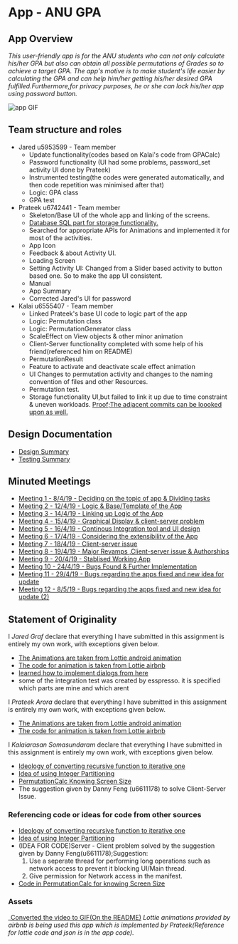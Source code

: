 # App - ANU GPA 
## App Overview 

_This  user-friendly app is for the ANU students who can not only calculate his/her GPA but also can obtain all possible permutations of Grades so to achieve a target GPA. The app's motive is_
_to make student's life easier by calculating the GPA and can help him/her getting his/her desired GPA fulfilled.Furthermore,for privacy purposes, he or she can lock his/her app using password button._ <br>

![app GIF](Resources/AppGif.gif)

## Team structure and roles 
+ Jared u5953599 - Team member 
   + Update functionality(codes based on Kalai's code from GPACalc)
   + Password functionality (UI had some problems, password_set activity UI done by Prateek)
   + Instrumented testing(the codes were generated automatically, and then code repetition  was minimised  after that)
   + Logic: GPA class  
   + GPA test 
+ Prateek u6742441 - Team member
   + Skeleton/Base UI of the whole app and linking of the screens. 
   + [Database SQL part for storage functionality.](https://gitlab.cecs.anu.edu.au/u6555407/assignapp2019s1/commit/ae6c47c995d985f82725ac23f1bf40f2bba3540d)
   + Searched for appropriate APIs for Animations and implemented it for most of the activities.
   + App Icon 
   + Feedback & about Activity UI.
   + Loading Screen 
   + Setting Activity UI:
     Changed from a Slider based activity to button based one. So to make the app UI consistent.
   + Manual
   + App Summary
   + Corrected Jared's UI for password
+ Kalai u6555407 - Team member
   + Linked Prateek's base UI code to logic part of the app
   + Logic: Permutation class
   + Logic: PermutationGenerator class
   + ScaleEffect on View objects  & other minor animation
   + Client-Server functionality completed with some help of his friend(referenced him on README)
   + PermutationResult 
   + Feature to activate and deactivate scale effect animation 
   + UI Changes to permutation activity and  changes to the naming convention of files and other Resources.
   + Permutation test.
   + Storage functionality UI,but failed to link it up due to time constraint & uneven workloads. [Proof;The adjacent commits can be loooked upon as well.](https://gitlab.cecs.anu.edu.au/u6555407/assignapp2019s1/commit/e47c4793dd80cba563410a92ff906df163b1908a)

## Design Documentation 
+ [Design Summary](../Resources/DesignSummary.md)
+ [Testing Summary](../Resources/TestingSummary.md)

## Minuted Meetings
+ [Meeting 1 - 8/4/19 - Deciding on the topic of app & Dividing tasks](../Resources/Meeting1.md)
+ [Meeting 2 - 12/4/19 - Logic & Base/Template of the App](../Resources/Meeting2.md)
+ [Meeting 3 - 14/4/19 - Linking up Logic of the App](../Resources/Meeting3.md)
+ [Meeting 4 - 15/4/19 - Graphical Display & client-server problem](../Resources/Meeting4.md)
+ [Meeting 5 - 16/4/19 - Continous Integration tool and UI design](../Resources/Meeting5.md)
+ [Meeting 6 - 17/4/19 - Considering the extensibility of the App](../Resources/Meeting6.md)
+ [Meeting 7 - 18/4/19 - Client-server issue](../Resources/Meeting7.md)
+ [Meeting 8 - 19/4/19 - Major Revamps ,Client-server issue & Authorships](../Resources/Meeting8.md)
+ [Meeting 9 - 20/4/19 - Stablised Working App](../Resources/Meeting9.md)
+ [Meeting 10 - 24/4/19 - Bugs Found & Further Implementation](../Resources/Meeting10.md)
+ [Meeting 11 - 29/4/19 - Bugs regarding the apps fixed and new idea for update](../Resources/Meeting11.md)
+ [Meeting 12 - 8/5/19 - Bugs regarding the apps fixed and new idea for update (2)](../Resources/Meeting12.md)


## Statement of Originality

I _Jared Graf_ declare that everything I have submitted in this
assignment is entirely my own work, with exceptions given below.
+ [The Animations are taken from Lottie android animation](https://lottiefiles.com/)
+ [The code for animation is taken from Lottie airbnb](https://airbnb.io/lottie/#/android)
+ [learned how to implement dialogs from here](https://developer.android.com/guide/topics/ui/dialogs.html)
+ some of the integration test was created by esspresso. it is specified which parts are mine and which arent

I _Prateek Arora_ declare that everything I have submitted in this
assignment is entirely my own work, with exceptions given below.
+ [The Animations are taken from Lottie android animation](https://lottiefiles.com/)
+ [The code for animation is taken from Lottie airbnb](https://airbnb.io/lottie/#/android)

I _Kalaiarasan Somasundaram_ declare that everything I have submitted in this
assignment is entirely my own work, with exceptions given below.
+ [Ideology of converting recursive function to iterative one](https://stackoverflow.com/questions/159590/way-to-go-from-recursion-to-iteration)
+ [Idea of using Integer Partitioning](https://stackoverflow.com/questions/7331093/getting-all-possible-sums-that-add-up-to-a-given-number)
+ [PermutationCalc Knowing Screen Size](https://stackoverflow.com/questions/4743116/get-screen-width-and-height-in-android)
+ The suggestion given by Danny Feng (u6611178) to solve Client-Server Issue.


### Referencing code or ideas for code from other sources
+ [Ideology of converting recursive function to iterative one](https://stackoverflow.com/questions/159590/way-to-go-from-recursion-to-iteration) 
+ [Idea of using Integer Partitioning](https://stackoverflow.com/questions/7331093/getting-all-possible-sums-that-add-up-to-a-given-number)
+ (IDEA FOR CODE)Server - Client problem solved by the suggestion given by Danny Feng(u6611178);Suggestion: <br>
  1. Use a seperate thread for performing long operations such as network access
     to prevent it blocking UI/Main thread.
  2. Give permission for Network access in the manifest. <br>
+ [Code in PermutationCalc for knowing Screen Size](https://stackoverflow.com/questions/4743116/get-screen-width-and-height-in-android)


### Assets 
_[Converted the video to GIF(On the README)](https://ezgif.com/video-to-gif)
_Lottie animations provided by airbnb is being used this app which is implemented by Prateek(Reference for lottie code and json is in the app code)._

